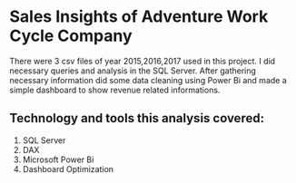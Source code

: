 # Sales Insights of Adventure Work Cycle Company
There were 3 csv files of year 2015,2016,2017 used in this project. I did necessary queries and analysis in the SQL Server. After gathering necessary information 
did some data cleaning using Power Bi and made a simple dashboard to show revenue related informations. 

## Technology and tools this analysis covered:

1. SQL Server
2. DAX
3. Microsoft Power Bi
4. Dashboard Optimization


